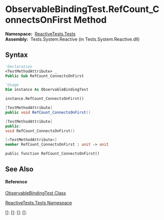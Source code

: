 # ObservableBindingTest.RefCount\_ConnectsOnFirst Method

**Namespace:**  [ReactiveTests.Tests](ReactiveTests.Tests\ReactiveTests.Tests.md)  
**Assembly:**  Tests.System.Reactive (in Tests.System.Reactive.dll)

## Syntax

```vb
'Declaration
<TestMethodAttribute> _
Public Sub RefCount_ConnectsOnFirst
```

```vb
'Usage
Dim instance As ObservableBindingTest

instance.RefCount_ConnectsOnFirst()
```

```csharp
[TestMethodAttribute]
public void RefCount_ConnectsOnFirst()
```

```c++
[TestMethodAttribute]
public:
void RefCount_ConnectsOnFirst()
```

```fsharp
[<TestMethodAttribute>]
member RefCount_ConnectsOnFirst : unit -> unit 
```

```jscript
public function RefCount_ConnectsOnFirst()
```

## See Also

#### Reference

[ObservableBindingTest Class](ObservableBindingTest\ObservableBindingTest.md)

[ReactiveTests.Tests Namespace](ReactiveTests.Tests\ReactiveTests.Tests.md)

[]: 
[]: 
[]: 
[]: 